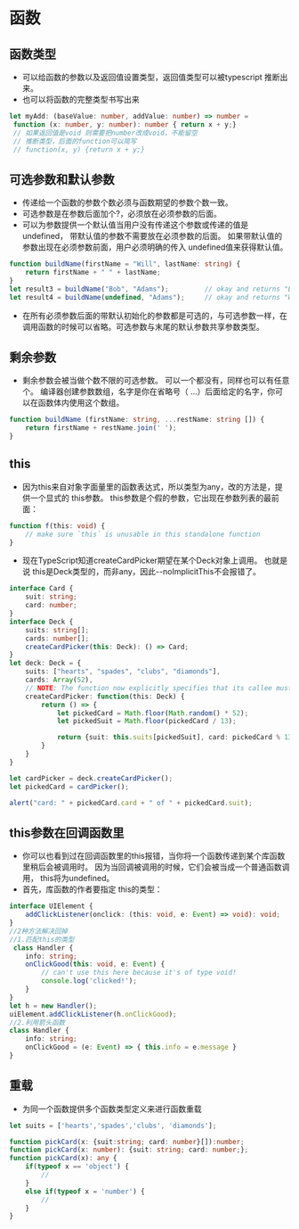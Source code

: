 # 函数
## 函数类型
- 可以给函数的参数以及返回值设置类型，返回值类型可以被typescript 推断出来。
- 也可以将函数的完整类型书写出来
```ts
let myAdd: (baseValue: number, addValue: number) => number =
 function (x: number, y: number): number { return x + y;}
 // 如果返回值是void 则需要把number改成void，不能留空
 // 推断类型，后面的function可以简写 
 // function(x, y) {return x + y;}
```
## 可选参数和默认参数
- 传递给一个函数的参数个数必须与函数期望的参数个数一致。
- 可选参数是在参数后面加个?，必须放在必须参数的后面。
- 可以为参数提供一个默认值当用户没有传递这个参数或传递的值是undefined， 带默认值的参数不需要放在必须参数的后面。 如果带默认值的参数出现在必须参数前面，用户必须明确的传入 undefined值来获得默认值。
```ts
function buildName(firstName = "Will", lastName: string) {
    return firstName + " " + lastName;
}
let result3 = buildName("Bob", "Adams");         // okay and returns "Bob Adams"
let result4 = buildName(undefined, "Adams");     // okay and returns "Will Adams"
```
- 在所有必须参数后面的带默认初始化的参数都是可选的，与可选参数一样，在调用函数的时候可以省略。可选参数与末尾的默认参数共享参数类型。

## 剩余参数
- 剩余参数会被当做个数不限的可选参数。 可以一个都没有，同样也可以有任意个。 编译器创建参数数组，名字是你在省略号（ ...）后面给定的名字，你可以在函数体内使用这个数组。
```ts
function buildName (firstName: string, ...restName: string []) {
    return firstName + restName.join(' ');
}
```
## this
-  因为this来自对象字面量里的函数表达式，所以类型为any，改的方法是，提供一个显式的 this参数。 this参数是个假的参数，它出现在参数列表的最前面：
```ts
function f(this: void) {
    // make sure `this` is unusable in this standalone function
}
```
- 现在TypeScript知道createCardPicker期望在某个Deck对象上调用。 也就是说 this是Deck类型的，而非any，因此--noImplicitThis不会报错了。
```ts
interface Card {
    suit: string;
    card: number;
}
interface Deck {
    suits: string[];
    cards: number[];
    createCardPicker(this: Deck): () => Card;
}
let deck: Deck = {
    suits: ["hearts", "spades", "clubs", "diamonds"],
    cards: Array(52),
    // NOTE: The function now explicitly specifies that its callee must be of type Deck
    createCardPicker: function(this: Deck) {
        return () => {
            let pickedCard = Math.floor(Math.random() * 52);
            let pickedSuit = Math.floor(pickedCard / 13);

            return {suit: this.suits[pickedSuit], card: pickedCard % 13};
        }
    }
}

let cardPicker = deck.createCardPicker();
let pickedCard = cardPicker();

alert("card: " + pickedCard.card + " of " + pickedCard.suit);
```
## this参数在回调函数里
- 你可以也看到过在回调函数里的this报错，当你将一个函数传递到某个库函数里稍后会被调用时。 因为当回调被调用的时候，它们会被当成一个普通函数调用， this将为undefined。
- 首先，库函数的作者要指定 this的类型：
```ts
interface UIElement {
    addClickListener(onclick: (this: void, e: Event) => void): void;
}
//2种方法解决回掉
//1.匹配this的类型
 class Handler {
    info: string;
    onClickGood(this: void, e: Event) {
        // can't use this here because it's of type void!
        console.log('clicked!');
    }
}
let h = new Handler();
uiElement.addClickListener(h.onClickGood);
//2.利用箭头函数
class Handler {
    info: string;
    onClickGood = (e: Event) => { this.info = e.message }
}
```
## 重载
- 为同一个函数提供多个函数类型定义来进行函数重载
```ts
let suits = ['hearts','spades','clubs', 'diamonds'];

function pickCard(x: {suit:string; card: number}[]):number;
function pickCard(x: number): {suit: string; card: number;};
function pickCard(x): any {
    if(typeof x == 'object') {
        //
    }
    else if(typeof x = 'number') {
        //
    }
}
```